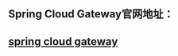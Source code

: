 ## Spring Cloud Gateway官网地址：

## [spring cloud gateway](https://docs.spring.io/spring-cloud-gateway/docs/current/reference/html/)

